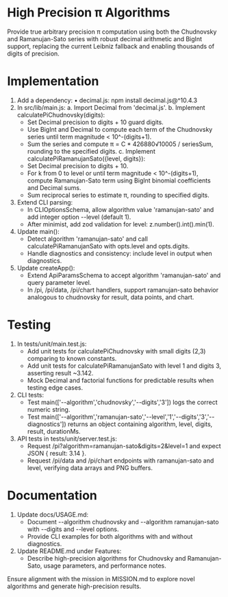 # High Precision π Algorithms

Provide true arbitrary precision π computation using both the Chudnovsky and Ramanujan-Sato series with robust decimal arithmetic and BigInt support, replacing the current Leibniz fallback and enabling thousands of digits of precision.

# Implementation

1. Add a dependency:
   • decimal.js: npm install decimal.js@^10.4.3
2. In src/lib/main.js:
   a. Import Decimal from 'decimal.js'.
   b. Implement calculatePiChudnovsky(digits):
      - Set Decimal precision to digits + 10 guard digits.
      - Use BigInt and Decimal to compute each term of the Chudnovsky series until term magnitude < 10^-(digits+1).
      - Sum the series and compute π = C * 426880√10005 / seriesSum, rounding to the specified digits.
   c. Implement calculatePiRamanujanSato({level, digits}):
      - Set Decimal precision to digits + 10.
      - For k from 0 to level or until term magnitude < 10^-(digits+1), compute Ramanujan-Sato term using BigInt binomial coefficients and Decimal sums.
      - Sum reciprocal series to estimate π, rounding to specified digits.
3. Extend CLI parsing:
   - In CLIOptionsSchema, allow algorithm value 'ramanujan-sato' and add integer option --level (default 1).
   - After minimist, add zod validation for level: z.number().int().min(1).
4. Update main():
   - Detect algorithm 'ramanujan-sato' and call calculatePiRamanujanSato with opts.level and opts.digits.
   - Handle diagnostics and consistency: include level in output when diagnostics.
5. Update createApp():
   - Extend ApiParamsSchema to accept algorithm 'ramanujan-sato' and query parameter level.
   - In /pi, /pi/data, /pi/chart handlers, support ramanujan-sato behavior analogous to chudnovsky for result, data points, and chart.

# Testing

1. In tests/unit/main.test.js:
   - Add unit tests for calculatePiChudnovsky with small digits (2,3) comparing to known constants.
   - Add unit tests for calculatePiRamanujanSato with level 1 and digits 3, asserting result ~3.142.
   - Mock Decimal and factorial functions for predictable results when testing edge cases.
2. CLI tests:
   - Test main(['--algorithm','chudnovsky','--digits','3']) logs the correct numeric string.
   - Test main(['--algorithm','ramanujan-sato','--level','1','--digits','3','--diagnostics']) returns an object containing algorithm, level, digits, result, durationMs.
3. API tests in tests/unit/server.test.js:
   - Request /pi?algorithm=ramanujan-sato&digits=2&level=1 and expect JSON { result: 3.14 }.
   - Request /pi/data and /pi/chart endpoints with ramanujan-sato and level, verifying data arrays and PNG buffers.

# Documentation

1. Update docs/USAGE.md:
   - Document --algorithm chudnovsky and --algorithm ramanujan-sato with --digits and --level options.
   - Provide CLI examples for both algorithms with and without diagnostics.
2. Update README.md under Features:
   - Describe high-precision algorithms for Chudnovsky and Ramanujan-Sato, usage parameters, and performance notes.

Ensure alignment with the mission in MISSION.md to explore novel algorithms and generate high-precision results.
